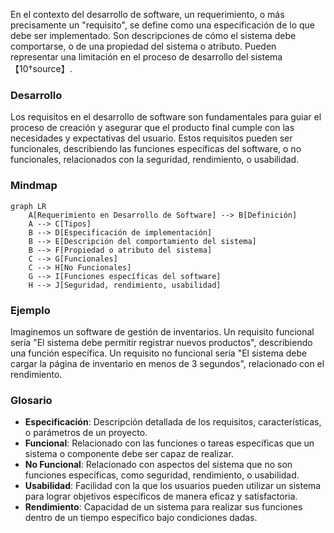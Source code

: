En el contexto del desarrollo de software, un requerimiento, o más precisamente un "requisito", se define como una especificación de lo que debe ser implementado. Son descripciones de cómo el sistema debe comportarse, o de una propiedad del sistema o atributo. Pueden representar una limitación en el proceso de desarrollo del sistema【10†source】.

### Desarrollo
Los requisitos en el desarrollo de software son fundamentales para guiar el proceso de creación y asegurar que el producto final cumple con las necesidades y expectativas del usuario. Estos requisitos pueden ser funcionales, describiendo las funciones específicas del software, o no funcionales, relacionados con la seguridad, rendimiento, o usabilidad.

### Mindmap
```mermaid
graph LR
    A[Requerimiento en Desarrollo de Software] --> B[Definición]
    A --> C[Tipos]
    B --> D[Especificación de implementación]
    B --> E[Descripción del comportamiento del sistema]
    B --> F[Propiedad o atributo del sistema]
    C --> G[Funcionales]
    C --> H[No Funcionales]
    G --> I[Funciones específicas del software]
    H --> J[Seguridad, rendimiento, usabilidad]
```

### Ejemplo
Imaginemos un software de gestión de inventarios. Un requisito funcional sería "El sistema debe permitir registrar nuevos productos", describiendo una función específica. Un requisito no funcional sería "El sistema debe cargar la página de inventario en menos de 3 segundos", relacionado con el rendimiento.

### Glosario
- **Especificación**: Descripción detallada de los requisitos, características, o parámetros de un proyecto.
- **Funcional**: Relacionado con las funciones o tareas específicas que un sistema o componente debe ser capaz de realizar.
- **No Funcional**: Relacionado con aspectos del sistema que no son funciones específicas, como seguridad, rendimiento, o usabilidad.
- **Usabilidad**: Facilidad con la que los usuarios pueden utilizar un sistema para lograr objetivos específicos de manera eficaz y satisfactoria.
- **Rendimiento**: Capacidad de un sistema para realizar sus funciones dentro de un tiempo específico bajo condiciones dadas.